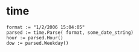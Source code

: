 # time

    format := "1/2/2006 15:04:05"
    parsed := time.Parse( format, some_date_string)
    hour := parsed.Hour()
    dow := parsed.Weekday()